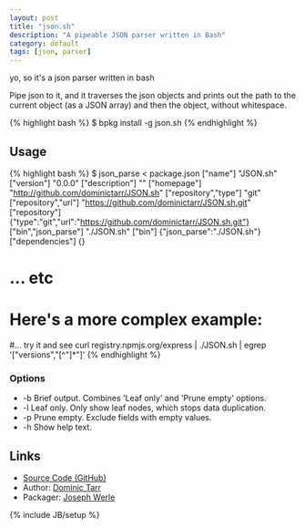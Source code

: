 ```yaml
---
layout: post
title: "json.sh"
description: "A pipeable JSON parser written in Bash"
category: default
tags: [json, parser]
---
```



yo, so it's a json parser written in bash

Pipe json to it, and it traverses the json objects and prints out the path to the current object (as a JSON array) and then the object, without whitespace.

{% highlight bash %}
$ bpkg install -g json.sh
{% endhighlight %}

## Usage

{% highlight bash %}
$ json_parse < package.json
["name"]  "JSON.sh"
["version"]  "0.0.0"
["description"]  ""
["homepage"]  "http://github.com/dominictarr/JSON.sh"
["repository","type"]  "git"
["repository","url"]  "https://github.com/dominictarr/JSON.sh.git"
["repository"]  {"type":"git","url":"https://github.com/dominictarr/JSON.sh.git"}
["bin","json_parse"]  "./JSON.sh"
["bin"]  {"json_parse":"./JSON.sh"}
["dependencies"]  {}
#  ... etc

# Here's a more complex example:
#... try it and see
curl registry.npmjs.org/express | ./JSON.sh | egrep '\["versions","[^"]*"\]'
{% endhighlight %}

### Options

* -b
  Brief output. Combines 'Leaf only' and 'Prune empty' options.
* -l
  Leaf only. Only show leaf nodes, which stops data duplication.
* -p
  Prune empty. Exclude fields with empty values.
* -h
  Show help text.

## Links

* [Source Code (GitHub)](https://github.com/bpkg/JSON.sh)
* Author: [Dominic Tarr](https://github.com/dominictarr)
* Packager: [Joseph Werle](https://github.com/jwerle)

{% include JB/setup %}
